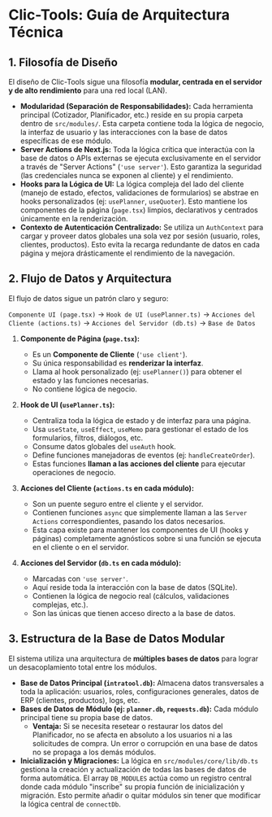 # Clic-Tools: Guía de Arquitectura Técnica

## 1. Filosofía de Diseño

El diseño de Clic-Tools sigue una filosofía **modular, centrada en el servidor y de alto rendimiento** para una red local (LAN).

-   **Modularidad (Separación de Responsabilidades):** Cada herramienta principal (Cotizador, Planificador, etc.) reside en su propia carpeta dentro de `src/modules/`. Esta carpeta contiene toda la lógica de negocio, la interfaz de usuario y las interacciones con la base de datos específicas de ese módulo.
-   **Server Actions de Next.js:** Toda la lógica crítica que interactúa con la base de datos o APIs externas se ejecuta exclusivamente en el servidor a través de "Server Actions" (`'use server'`). Esto garantiza la seguridad (las credenciales nunca se exponen al cliente) y el rendimiento.
-   **Hooks para la Lógica de UI:** La lógica compleja del lado del cliente (manejo de estado, efectos, validaciones de formularios) se abstrae en hooks personalizados (ej: `usePlanner`, `useQuoter`). Esto mantiene los componentes de la página (`page.tsx`) limpios, declarativos y centrados únicamente en la renderización.
-   **Contexto de Autenticación Centralizado:** Se utiliza un `AuthContext` para cargar y proveer datos globales una sola vez por sesión (usuario, roles, clientes, productos). Esto evita la recarga redundante de datos en cada página y mejora drásticamente el rendimiento de la navegación.

## 2. Flujo de Datos y Arquitectura

El flujo de datos sigue un patrón claro y seguro:

`Componente UI (page.tsx)` -> `Hook de UI (usePlanner.ts)` -> `Acciones del Cliente (actions.ts)` -> `Acciones del Servidor (db.ts)` -> `Base de Datos`

1.  **Componente de Página (`page.tsx`):**
    -   Es un **Componente de Cliente** (`'use client'`).
    -   Su única responsabilidad es **renderizar la interfaz**.
    -   Llama al hook personalizado (ej: `usePlanner()`) para obtener el estado y las funciones necesarias.
    -   No contiene lógica de negocio.

2.  **Hook de UI (`usePlanner.ts`):**
    -   Centraliza toda la lógica de estado y de interfaz para una página.
    -   Usa `useState`, `useEffect`, `useMemo` para gestionar el estado de los formularios, filtros, diálogos, etc.
    -   Consume datos globales del `useAuth` hook.
    -   Define funciones manejadoras de eventos (ej: `handleCreateOrder`).
    -   Estas funciones **llaman a las acciones del cliente** para ejecutar operaciones de negocio.

3.  **Acciones del Cliente (`actions.ts` en cada módulo):**
    -   Son un puente seguro entre el cliente y el servidor.
    -   Contienen funciones `async` que simplemente llaman a las `Server Actions` correspondientes, pasando los datos necesarios.
    -   Esta capa existe para mantener los componentes de UI (hooks y páginas) completamente agnósticos sobre si una función se ejecuta en el cliente o en el servidor.

4.  **Acciones del Servidor (`db.ts` en cada módulo):**
    -   Marcadas con `'use server'`.
    -   Aquí reside toda la interacción con la base de datos (SQLite).
    -   Contienen la lógica de negocio real (cálculos, validaciones complejas, etc.).
    -   Son las únicas que tienen acceso directo a la base de datos.

## 3. Estructura de la Base de Datos Modular

El sistema utiliza una arquitectura de **múltiples bases de datos** para lograr un desacoplamiento total entre los módulos.

-   **Base de Datos Principal (`intratool.db`):** Almacena datos transversales a toda la aplicación: usuarios, roles, configuraciones generales, datos de ERP (clientes, productos), logs, etc.
-   **Bases de Datos de Módulo (ej: `planner.db`, `requests.db`):** Cada módulo principal tiene su propia base de datos.
    -   **Ventaja:** Si se necesita resetear o restaurar los datos del Planificador, no se afecta en absoluto a los usuarios ni a las solicitudes de compra. Un error o corrupción en una base de datos no se propaga a los demás módulos.
-   **Inicialización y Migraciones:** La lógica en `src/modules/core/lib/db.ts` gestiona la creación y actualización de todas las bases de datos de forma automática. El array `DB_MODULES` actúa como un registro central donde cada módulo "inscribe" su propia función de inicialización y migración. Esto permite añadir o quitar módulos sin tener que modificar la lógica central de `connectDb`.
